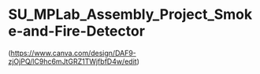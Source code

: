 ﻿# SU_MPLab_Assembly_Project_Smoke-and-Fire-Detector
(https://www.canva.com/design/DAF9-zjOjPQ/lC9hc6mJtGRZ1TWjfbfD4w/edit)
